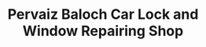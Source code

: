 ---
title: "Pervaiz Baloch Car Lock and Window Repairing Shop"
url: /karachi/pervaiz-baloch-car-lock-and-window-repairing-shop/
shop: car parts
---